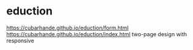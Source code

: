# eduction

https://cubarhande.github.io/eduction/form.html
https://cubarhande.github.io/eduction/index.html
two-page design with responsive
